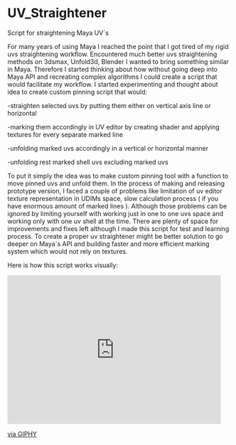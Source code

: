 # UV_Straightener
Script for straightening Maya UV`s



For many years of using Maya I reached the point that I got tired of my rigid uvs straightening workflow. Encountered much better uvs straightening methods on 3dsmax, Unfold3d, Blender I wanted to bring something similar in Maya.  Therefore I started thinking about how without going deep into Maya API and recreating complex algorithms I could create a script that would facilitate my workflow. I started experimenting and thought about idea to create custom pinning script that would:

-straighten selected uvs by putting them either on vertical axis line or horizontal

-marking them accordingly  in UV editor by creating shader and applying textures for every separate marked line

-unfolding marked uvs accordingly in a vertical or horizontal manner

-unfolding rest marked shell uvs excluding marked uvs

To put it simply the idea was to make custom pinning tool with a function to move pinned uvs and unfold them. 
In the process of making and releasing prototype version, I faced a couple of problems like limitation of uv editor texture representation in UDIMs space, slow calculation process ( if you have enormous amount of marked lines ). Although those problems can be ignored by limiting yourself with working just in one to one uvs space and working only with one uv shell at the time. There are plenty of space for improvements and fixes left although I made this script for test and learning process. To create a proper uv straightener might be better solution to go deeper on Maya`s API and building faster and more efficient marking system which would not rely on textures.


Here is how this script works visually:

<iframe src="https://giphy.com/embed/MeDJufSc7088Gbx5pi" width="480" height="335" frameBorder="0" class="giphy-embed" allowFullScreen></iframe><p><a href="https://giphy.com/gifs/MeDJufSc7088Gbx5pi">via GIPHY</a></p>
